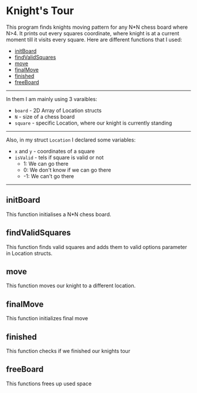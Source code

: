 # Knight's Tour

This program finds knights moving pattern for any N*N chess board where N>4. It prints out every squares coordinate, where knight is at a current moment till it visits every square. Here are different functions that I used:

* [initBoard](#initBoard)
* [findValidSquares](#findValidSquares)
* [move](#move)
* [finalMove](#finalMove)
* [finished](#finished)
* [freeBoard](#freeBoard)

---

In them I am mainly using 3 varaibles:

 *  `board` - 2D Array of Location structs
 * `N` - size of a chess board
 * `square` - specific Location, where our knight is currently standing

---

Also, in my struct `Location` I declared some variables:

* `x` and `y` - coordinates of a square
* `isValid` - tels if square is valid or not
    * 1: We can go there
    * 0: We don't know if we can go there
    * -1: We can't go there
---

## initBoard

This function initialises a N*N chess board.

## findValidSquares

This function finds valid squares and adds them to valid options parameter in Location structs.


## move

This function moves our knight to a different location.

## finalMove

This function initializes final move

## finished

This function checks if we finished our knights tour

## freeBoard

This functions frees up used space